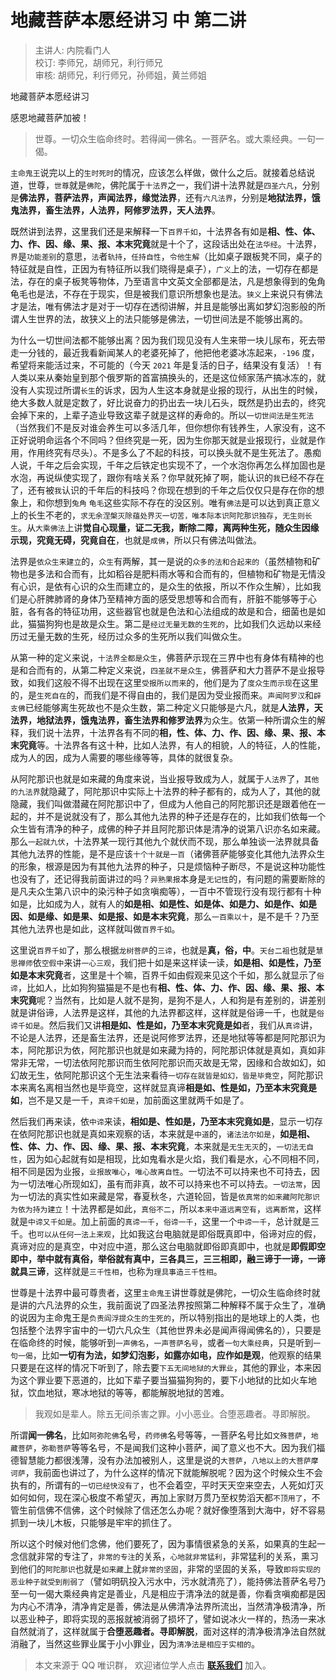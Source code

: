# 地藏菩萨本愿经讲习 中 第二讲

> 主讲人: 内院看门人 <br />
> 校订: 李师兄，胡师兄，利行师兄 <br />
> 审核: 胡师兄，利行师兄，孙师姐，黄兰师姐 <br />

地藏菩萨本愿经讲习

感恩地藏菩萨加被！

> 世尊。一切众生临命终时。若得闻一佛名。一菩萨名。或大乘经典。一句一偈。

`主命鬼王`说完以上的`生时死时`的情况，应该怎么样做，做什么之后。就接着总结说道，世尊，`世尊`就是`佛陀`，佛陀属于`十法界`之一，我们讲十法界就是`四圣六凡`，分别是**佛法界，菩萨法界，声闻法界，缘觉法界**，还有`六凡法界`，分别是**地狱法界，饿鬼法界，畜生法界，人法界，阿修罗法界，天人法界**。

既然讲到法界，这里我们还是来解释一下`百界千如`，十法界各有如是**相、性、体、力、作、因、缘、果、报、本末究竟**就是十个了，这段话出处在`法华经`。十法界，`界`是`功能差别`的意思，`法`者`轨持`，`任持自性`，`令他生解`（比如桌子跟板凳不同，桌子的特征就是自性，正因为有特征所以我们晓得是桌子），`广义`上的法，一切存在都是法，存在的桌子板凳等物体，乃至语言中文英文全部都是法，凡是想象得到的兔角龟毛也是法，不存在于现实，但是被我们意识所想象也是法。`狭义`上来说只有佛法才是法，唯有佛法才是对于一切存在透彻讲解，并且是能够出离如梦幻泡影般的所谓人生世界的法，故狭义上的法只能够是佛法，一切世间法是不能够出离的。

为什么一切世间法都不能够出离？因为我们现见没有人生来带一块儿尿布，死去带走一分钱的，最近我看新闻某人的老婆死掉了，他把他老婆冰冻起来，`-196` 度，希望将来能活过来，不可能的（今天 `2021` 年是复活的日子，结果没有复活）！有人类以来从秦始皇到那个俄罗斯的首富搞换头的，还是这位倾家荡产搞冰冻的，就没有人实现过所谓`长生`的诉求，因为人生这本身就是业报的现行，从出生的时候，绝大多数人就是定数了，好比说奋力的扔出去一块儿石头，既然是扔出去的，终究会掉下来的，上辈子造业导致这辈子就是这样的寿命的。所以`一切世间法是生死法`（当然我们不是反对谁会养生可以多活几年，但你想你有钱养生，人家没有，这不正好说明命运各个不同吗？但终究是一死，因为生你那天就是业报现行，业就是作用，作用终究有尽头）。不是多么了不起的科技，可以换头就不是生死法了。愚痴人说，千年之后会实现，千年之后铁定也实现不了，一个水泡你再怎么样加固也是水泡，再说纵使实现了，跟你有啥关系？你早就死掉了啊，能认识的`我`已经不存在了，还有被`我`认识的千年后的科技吗？你现在想到的千年之后仅仅只是存在你的想象上，和你想到`兔角` `龟毛`这些实际不存在的没区别。唯有`佛法`是可以达到真正意义上的长生不老的，`求无余涅槃灭除蕴处界灭一切苦，唯本际本识阿陀那识独存`，`无生则长生`。从`大乘佛法`上讲**觉自心现量，证二无我，断除二障，离两种生死，随众生因缘示现，究竟无碍，究竟自在**，也就是`成佛`，所以只有佛法叫做法。

法界是`依众生来建立`的，`众生`有两解，其一是说的`众多的法和合起来的`（虽然植物和矿物也是多法和合而有，比如稻谷是肥料雨水等和合而有的，但植物和矿物是无情没有心识，是依有心识的众生而建立的，是众生的依报，所以不作众生解），比如我们是心肝脾肺肾的身体乃至精神方面的感受思想等和合而有，肝脏不能够等于心脏，各有各的特征功用，这些器官也就是色法和心法组成的故是和合，细菌也是如此，猫猫狗狗也是故是众生。第二是`经过无量无数的生死的`，比如我们久远劫以来经历过无量无数的生死，经历过众多的生死所以我们叫做众生。

从第一种的定义来说，`十法界全都是众生`，佛菩萨示现在三界中也有身体有精神的也是和合而有的，从第二种定义来说，`四圣就不是众生`，佛菩萨和大力菩萨不是业报导致，如我们这般不得不出现在这里`受报所以而来`的，他们是为了`度众生而示现`在这里的，是`生死自在`的，而我们是不得自由的，我们是因为受业报而来。`声闻阿罗汉`和`辟支佛`已经能够离生死故也不是众生数，第二种定义只能够是六凡，就是**人法界，天法界，地狱法界，饿鬼法界，畜生法界和修罗法界**为众生。依第一种所谓众生的解释，我们说十法界，十法界各有不同的**相，性、体、力、作、因、缘、果、报、本末究竟**等。十法界各有这十种，比如人法界，有人的相貌，人的特征，人的性能，成为人的因，成为人需要的哪些缘等等，具体的就很复杂。

从阿陀那识也就是如来藏的角度来说，当业报导致成为人，就属于`人法界`了，`其他的九法界`就隐藏了，阿陀那识中实际上十法界的种子都有的，成为人了，其他的就隐藏，我们叫做潜藏在阿陀那识中了，但成为人他自己的阿陀那识还是跟着他在一起的，并不是说就没有了，那么其他九法界的种子还是存在的，比如我们依每一个众生皆有清净的种子，成佛的种子并且阿陀那识体是清净的说第八识亦名如来藏。那么`一起就九伏`，十法界某一现行其他九个就伏而不现，那么单独谈一法界就具备其他九法界的性能，是不是应该`十个十就是一百`（诸佛菩萨能够变化其他九法界众生的形象，根源是因为有其他九法界的种子，只是烦恼种子断尽，不是说这种功能性也没有了，还记得我前面讲过的吗？`异熟果报`本身是`无记性`的，有问题的需要断除的是凡夫众生第八识中的染污种子如贪嗔痴等），一百中不管现行没有现行都有十种如是，比如成为人，就有人的**如是相、如是性、如是体、如是力、如是作、如是因、如是缘、如是果、如是报、如是本末究竟**，那么`一百乘以十`，是不是千？乃至其他九法界也是如此，这样就叫做`百界千如`。

这里说`百界千如`了，那么根据`龙树菩萨`的`三谛`，也就是**真，俗，中**。`天台二祖`也就是`慧思禅师`依`空假中`来讲`一心三观`，我们把十如是来这样读一读，**如是相、如是性，乃至如是本末究竟**者，这里是十个嘛，百界千如由假观来见这个千如，那么就显示了`俗谛`，比如人，比如狗狗猫猫是不是也有**相、性、体、力、作、因、缘、果、报、本末究竟**呢？当然有，比如是人就不是狗，是狗不是人，人和狗是有差别的，讲差别就是讲俗谛，人法界是这样，其他的九法界都这样，这样就是俗谛一千，也就是`俗谛千如是`。然后我们又讲**相是如、性是如，乃至本末究竟是如**者，我们从`真谛`讲，不论是人法界，还是畜生法界，还是说阿修罗法界，还是地狱等等都是阿陀那识为本，阿陀那识为依，阿陀那识也就是如来藏为持的，阿陀那识体就是真如，真如非常非无常，一切法依阿陀那识而生依阿陀那识而灭故是无常，因缘和合故如幻，如幻故无生，依阿陀那识这个无生法来看待`一切存在就皆是如幻，皆是毕竟空`，阿陀那识本来离名离相当然也是毕竟空，这样就显真谛**相是如、性是如，乃至本末究竟是如**，岂不是又是一千，`真谛千如是`，加前面这里就两千如是了。

然后我们再来读，依`中谛`来读，**相如是、性如是，乃至本末究竟如是**，显示一切存在依阿陀那识也就是真如来观察的话，本来就是`中道`的，`诸法法尔如是`，**如是相、性、体、力、作、因、缘、果、报、本末究竟**，本来就是`无生无灭`的，`一切法无自性`，因为如心起就有如是相现，比如鬼看水是火焰，我们看是水，心不同相不同，相不同是因为业报，`业报故唯心`，`唯心故离自性`。一切法不可以持来也不可持去，因为一切法唯心所现如幻，虽有而非真，故不可以持来也不可以持去。`一切法常`，因为一切法的真实性如来藏是常，春夏秋冬，六道轮回，皆是`依真常的如来藏阿陀那识为依为持为建立`！十法界都是如此，`真俗不二`，所以`本来中道远离空有`，`远离断常`，这样就是`中谛又千如是`。加上前面的`真谛一千`，`俗谛一千`，这里一个`中谛一千`，总计就是三千。也`可以从任何一法上来观`，比如我这台电脑就是即俗既真即中，俗谛对应的假，真谛对应的是真空，中对应中道，那么这台电脑就即俗即真即中，也就是**即假即空即中，举中就有真俗，举俗就有真中，三各具三，三三相即，融三谛于一谛，一谛就具三谛**，这样就是`三千性相`，也称为`理具事造三千性相`。

世尊是十法界中最可尊贵者，这里`主命鬼王`讲世尊就是佛陀，一切众生临命终时就是讲的六凡法界的众生，我前面说了四圣法界按照第二种解释不属于众生了，准确的说因为主命鬼王是`负责阎浮提众生的生死的`，所以特别指出的是地球上的人类，也包括整个法界宇宙中的一切六凡众生（其他世界未必是闻声得闻佛名的），只要是在临命终的时候，能够听到`一声佛名`，`一声菩萨名号`，或者`一句大乘经典`，只是听到`一句一偈`，比如**一切有为法，如梦幻泡影，如露亦如电，应作如是观**，他观察的结果只要是在这样的情况下听到了，除去要`下五无间地狱的大罪业`，其他的罪业，本来因为这个罪业要下恶道的，比如下辈子要当猫猫狗狗的，要下小地狱的比如火车地狱，饮血地狱，寒冰地狱的等等，都能解脱地狱的苦难。

> 我观如是辈人。除五无间杀害之罪。小小恶业。合堕恶趣者。寻即解脱。

所谓**闻一佛名**，比如`阿弥陀佛`名号，`药师佛`名号等等，一菩萨名号比如`文殊菩萨`，`地藏菩萨`，`弥勒菩萨`等等名号，不是闻我们这种小菩萨，闻了意义也不大。因为我们福德智慧能力都很浅薄，没有办法加被别人，这里是说的`大菩萨`，`八地以上的大菩萨摩诃萨`，我前面也讲过了，为什么这样的情况下就能解脱呢？因为这个时候众生不会执有的，所谓有的`一切已经快没有了`，也不会着空，平时天天空来空去，人死如灯灭如何如何，现在深心极度不希望灭，再加上家财万贯乃至权势滔天都`不顶用了`，不管生前信佛不信佛，这个时候除了信还怎么办呢？就好像堕落到大海中，好不容易抓到一块儿木板，只能够是牢牢的抓住了。

所以这个时候对他们念佛，他们要死了，因为事情很紧急的关系，如果真的生起一念信就非常的专注了，`非常的专注`的关系，`心地就非常猛利`，非常猛利的关系，熏习到他们的`阿陀那识`也就是`如来藏`上就`非常的坚固`，非常的坚固的关系，导致`即将实现的恶业种子就受到削弱了`（譬如明矾投入污水中，污水就清亮了），能持佛法菩萨名号乃至一句一偈大乘经典肯定是善业，凡是相应于清净法的就是善，你看贪嗔痴都是因为内心不清净，清净肯定是善，佛法是从佛清净法界所流出，当然清净极清净，所以恶业种子，即将实现的恶报就被消弱了损坏了，譬如说冰火一样的，热汤一来冰自然就消了，这样就属于**合堕恶趣者。寻即解脱**，面对这样的清净极清净法自然就消融了，当然这些罪业属于小小罪业，因为`清净法是相应于实相的`。

> 本文来源于 QQ 唯识群， 欢迎诸位学人点击 **[联系我们](https://mp.weixin.qq.com/s/lZCfWjmLjgNR165Tx4_bCQ)** 加入。
